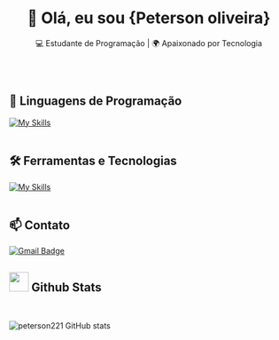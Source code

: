 <h1 align="center">👋 Olá, eu sou {Peterson oliveira}</h1>

<p align="center">
  💻 Estudante de Programação | 🌍 Apaixonado por Tecnologia
</p><br><br>


## 🚀 Linguagens de Programação
[![My Skills](https://skillicons.dev/icons?i=python)](https://skillicons.dev)<br><br>

## 🛠️ Ferramentas e Tecnologias
[![My Skills](https://skillicons.dev/icons?i=html,css)](https://skillicons.dev)<br><br>



## 📫 Contato

[![Gmail Badge](https://img.shields.io/badge/-{oliveirapeterson870@gmail.com}-006bed?style=flat-square&logo=Gmail&logoColor=white&link=mailto:{SeuEmail})](mailto:{SeuEmail})

## <img src="https://media.giphy.com/media/iY8CRBdQXODJSCERIr/giphy.gif" width="35"><b> Github Stats </b>
<br>

![peterson221 GitHub stats](https://github-readme-stats.vercel.app/api?username=peterson221&show_icons=true&theme=radical)
